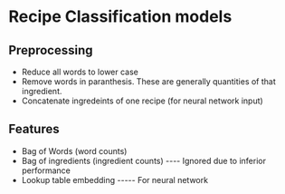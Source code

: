 # Recipe Classification models

## Preprocessing
 * Reduce all words to lower case
 * Remove words in paranthesis. These are generally quantities of that ingredient. 
 * Concatenate ingredeints of one recipe (for neural network input)
 ## Features
 * Bag of Words (word counts)
 * Bag of ingredients (ingredient counts) ---- Ignored due to inferior performance
 * Lookup table embedding ----- For neural network
